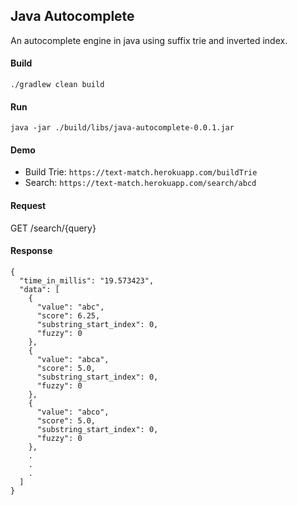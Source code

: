 ## Java Autocomplete
An autocomplete engine in java using suffix trie and inverted index.

#### Build

`./gradlew clean build`


#### Run

`java -jar ./build/libs/java-autocomplete-0.0.1.jar`


#### Demo

 - Build Trie: `https://text-match.herokuapp.com/buildTrie`
 - Search: `https://text-match.herokuapp.com/search/abcd`

#### Request

GET /search/{query}

#### Response

```
{
  "time_in_millis": "19.573423",
  "data": [
    {
      "value": "abc",
      "score": 6.25,
      "substring_start_index": 0,
      "fuzzy": 0
    },
    {
      "value": "abca",
      "score": 5.0,
      "substring_start_index": 0,
      "fuzzy": 0
    },
    {
      "value": "abco",
      "score": 5.0,
      "substring_start_index": 0,
      "fuzzy": 0
    },
	.
	.
	.
  ]
}
```
